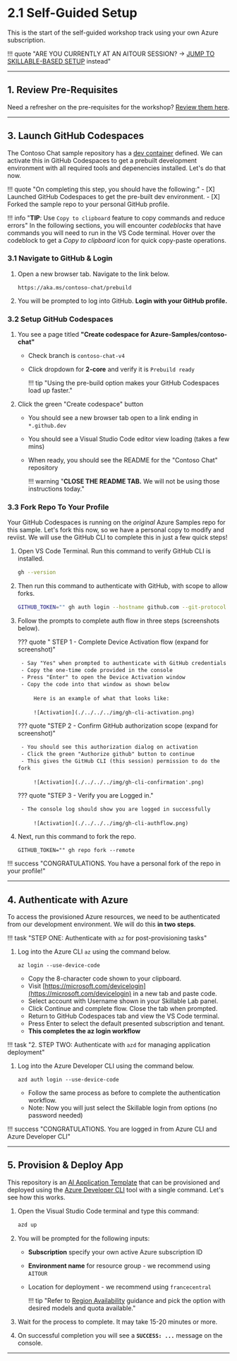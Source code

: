 # 2.1 Self-Guided Setup

This is the start of the self-guided workshop track using your own Azure subscription.

!!! quote "ARE YOU CURRENTLY AT AN AITOUR SESSION? → [JUMP TO SKILLABLE-BASED SETUP](./../2-Provisioning/02-Skillable.md) instead"  


---

## 1. Review Pre-Requisites

Need a refresher on the pre-requisites for the workshop? [Review them here](./../1-Pre-Requisites/index.md).

---

## 3. Launch GitHub Codespaces

The Contoso Chat sample repository has a [dev container](https://containers.dev) defined. We can activate this in GitHub Codespaces to get a prebuilt development environment with all required tools and depenencies installed. Let's do that now.

!!! quote "On completing this step, you should have the following:"
    - [X] Launched GitHub Codespaces to get the pre-built dev environment.
    - [X] Forked the sample repo to your personal GitHub profile.

!!! info "**TIP**: Use `Copy to clipboard` feature to copy commands and reduce errors"
    In the following sections, you will encounter _codeblocks_ that have commands you will need to run in the VS Code terminal. 
    Hover over the codeblock to get a _Copy to clipboard_ icon for quick copy-paste operations.

### 3.1 Navigate to GitHub & Login


1. Open a new browser tab. Navigate to the link below.


    ``` title=""
    https://aka.ms/contoso-chat/prebuild
    ```

1. You will be prompted to log into GitHub. **Login with your GitHub profile.**

### 3.2 Setup GitHub Codespaces

1. You see a page titled **"Create codespace for Azure-Samples/contoso-chat"**
    - Check branch is `contoso-chat-v4` 
    - Click dropdown for **2-core** and verify it is `Prebuild ready`

        !!! tip "Using the pre-build option makes your GitHub Codespaces load up faster."

1. Click the green "Create codespace" button
    - You should see a new browser tab open to a link ending in `*.github.dev`
    - You should see a Visual Studio Code editor view loading (takes a few mins)
    - When ready, you should see the README for the "Contoso Chat" repository
    
        !!! warning "**CLOSE THE README TAB.** We will not be using those instructions today."

### 3.3 Fork Repo To Your Profile

Your GitHub Codespaces is running on the _original_ Azure Samples repo for this sample. Let's fork this now, so we have a personal copy to modify and reviist. We will use the GitHub CLI to complete this in just a few quick steps!


1. Open VS Code Terminal. Run this command to verify GitHub CLI is installed.

    ```bash title=""
    gh --version
    ```
    
1. Then run this command to authenticate with GitHub, with scope to allow forks. 

    ```bash title=""
    GITHUB_TOKEN="" gh auth login --hostname github.com --git-protocol https --web --scopes workflow 
    ```

1. Follow the prompts to complete auth flow in three steps (screenshots below).

    ??? quote " STEP 1 - Complete Device Activation flow (expand for screenshot)"

        - Say "Yes" when prompted to authenticate with GitHub credentials
        - Copy the one-time code provided in the console
        - Press "Enter" to open the Device Activation window
        - Copy the code into that window as shown below

            Here is an example of what that looks like:

            ![Activation](./../../../img/gh-cli-activation.png)

    ??? quote "STEP 2 - Confirm GitHub authorization scope (expand for screenshot)"

        - You should see this authorization dialog on activation
        - Click the green "Authorize github" button to continue
        - This gives the GitHub CLI (this session) permission to do the fork

            ![Activation](./../../../img/gh-cli-confirmation'.png)

    ??? quote "STEP 3 - Verify you are Logged in."

        - The console log should show you are logged in successfully

            ![Activation](./../../../img/gh-cli-authflow.png)

1. Next, run this command to fork the repo. 

    ``` title=""
    GITHUB_TOKEN="" gh repo fork --remote
    ```

!!! success "CONGRATULATIONS. You have a personal fork of the repo in your profile!"

---

## 4. Authenticate with Azure

To access the provisioned Azure resources, we need to be authenticated from our development environment. We will do this **in two steps**.

!!! task "STEP ONE: Authenticate with `az` for post-provisioning tasks"

1. Log into the Azure CLI `az` using the command below. 

    ``` title=""
    az login --use-device-code
    ```

    - Copy the 8-character code shown to your clipboard.
    - Visit [https://microsoft.com/devicelogin](https://microsoft.com/devicelogin) in a new tab and paste code.
    - Select account with Username shown in your Skillable Lab panel. 
    - Click Continue and complete flow. Close the tab when prompted.
    - Return to GitHub Codespaces tab and view the VS Code terminal.
    - Press Enter to select the default presented subscription and tenant.
    - **This completes the az login workflow**


!!! task "2. STEP TWO: Authenticate with `azd` for managing application deployment"

1. Log into the Azure Developer CLI using the command below. 

    ``` title=""
    azd auth login --use-device-code
    ```

    - Follow the same process as before to complete the authentication workflow.
    - Note: Now you will just select the Skillable login from options (no password needed)


!!! success "CONGRATULATIONS. You are logged in from Azure CLI and Azure Developer CLI"

---

## 5. Provision & Deploy App

This repository is an [AI Application Template](https://aka.ms/ai-apps) that can be provisioned and deployed using the [Azure Developer CLI](https://aka.ms/azd) tool with a single command. Let's see how this works.

1. Open the Visual Studio Code terminal and type this command:

    ```bash title=""
    azd up
    ```

1. You will be prompted for the following inputs:

    - **Subscription**  specify your own active Azure subscription ID
    - **Environment name**  for resource group - we recommend using `AITOUR` 
    - Location for deployment - we recommend using `francecentral`

        !!! tip "Refer to [Region Availability](https://github.com/Azure-Samples/contoso-chat?tab=readme-ov-file#region-availability) guidance and pick the option with desired models and quota available."

1. Wait for the process to complete. It may take 15-20 minutes or more.
1. On successful completion you will see a **`SUCCESS: ...`** message on the console.

---
